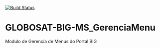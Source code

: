 [![Build Status](https://travis-ci.org/fredchehuan/GLOBOSAT-BIG-MS_GerenciaMenu.svg?branch=master)](https://travis-ci.org/fredchehuan/GLOBOSAT-BIG-MS_GerenciaMenu)
# GLOBOSAT-BIG-MS_GerenciaMenu
Modulo de Gerencia de Menus do Portal BIG
